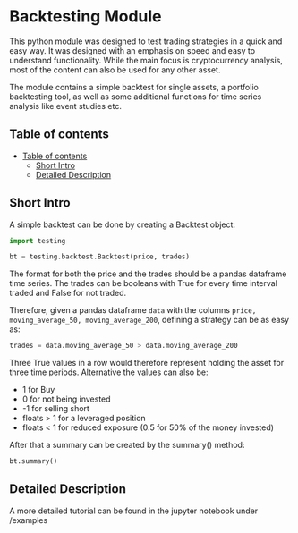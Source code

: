 # Backtesting Module

This python module was designed to test trading strategies in a quick and easy way.
It was designed with an emphasis on speed and easy to understand functionality. 
While the main focus is cryptocurrency analysis, most of the content can also be used 
for any other asset.

The module contains a simple backtest for single assets, a portfolio backtesting tool, 
as well as some additional functions for time series analysis like event studies etc.


## Table of contents

- [Table of contents](#table-of-content)
  - [Short Intro](#short-intro)
  - [Detailed Description](#detailed-description)

## Short Intro

A simple backtest can be done by creating a Backtest object:

```python
import testing

bt = testing.backtest.Backtest(price, trades)
```

The format for both the price and the trades should be a pandas dataframe time series.
The trades can be booleans with True for every time interval traded and False for not traded.

Therefore, given a pandas dataframe `data` with the columns `price, moving_average_50, moving_average_200`, 
defining a strategy can be as easy as:

```python
trades = data.moving_average_50 > data.moving_average_200
```

Three True values in a row would therefore represent holding the asset for three time periods.
Alternative the values can also be:
* 1 for Buy
* 0 for not being invested
* -1 for selling short
* floats > 1 for a leveraged position
* floats < 1 for reduced exposure (0.5 for 50% of the money invested)


After that a summary can be created by the summary() method:


```python
bt.summary()
```

## Detailed Description

A more detailed tutorial can be found in the jupyter notebook under /examples
